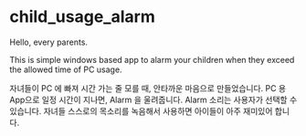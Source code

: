 # child_usage_alarm

Hello, every parents. 

This is simple windows based app to alarm your children when they exceed the allowed time of PC usage.


자녀들이 PC 에 빠져 시간 가는 줄 모를 때, 안타까운 마음으로 만들었습니다.
PC 용 App으로 일정 시간이 지나면, Alarm 을 울려줍니다. 
Alarm 소리는 사용자가 선택할 수 있습니다. 
자녀들 스스로의 목소리를 녹음해서 사용하면 아이들이 아주 재미있어 합니다. 
